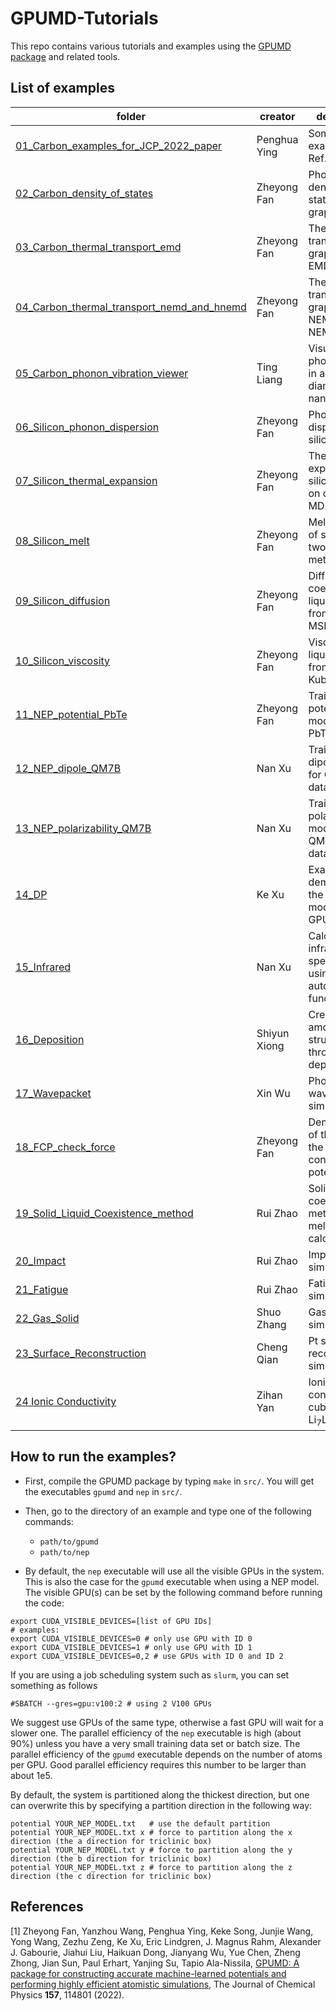 # GPUMD-Tutorials
This repo contains various tutorials and examples using the [GPUMD package](https://github.com/brucefan1983/GPUMD) and related tools.

## List of examples


| folder                                     | creator       | description                                        |
| ---------------------------------------    | ------------- | ---------------------------------------------------|
| [01_Carbon_examples_for_JCP_2022_paper](examples/01_Carbon_examples_for_JCP_2022_paper)      | Penghua Ying | Some examples for Ref. [1] |
| [02_Carbon_density_of_states](examples/02_Carbon_density_of_states)                | Zheyong Fan   | Phonon density of states of graphene |
| [03_Carbon_thermal_transport_emd](examples/03_Carbon_thermal_transport_emd)            | Zheyong Fan  | Thermal transport in graphene from EMD |
| [04_Carbon_thermal_transport_nemd_and_hnemd](examples/04_Carbon_thermal_transport_nemd_and_hnemd) | Zheyong Fan  | Thermal transport in graphene from NEMD and NEMD |
| [05_Carbon_phonon_vibration_viewer](examples/05_Carbon_phonon_vibration_viewer)          | Ting Liang    | Visualizing the phonon modes in a type of diamond nanowire. |
| [06_Silicon_phonon_dispersion](examples/06_Silicon_phonon_dispersion)               | Zheyong Fan    | Phonon dispersions of silicon.  |
| [07_Silicon_thermal_expansion](examples/07_Silicon_thermal_expansion)               | Zheyong Fan      | Thermal expansion of silicon based on classical MD. |
| [08_Silicon_melt](examples/08_Silicon_melt)                            | Zheyong Fan   |  Melting point of silicon from two-phase method. |
| [09_Silicon_diffusion](examples/09_Silicon_diffusion)                      | Zheyong Fan   |  Diffusion coefficient of liquid silicon from VAC and MSD. |
| [10_Silicon_viscosity](examples/10_Silicon_viscosity)                       | Zheyong Fan   |  Viscosity of liquid silicon from Green-Kubo. |
| [11_NEP_potential_PbTe](examples/11_NEP_potential_PbTe)                      | Zheyong Fan   |  Train a NEP potential model for PbTe. |
| [12_NEP_dipole_QM7B](examples/12_NEP_dipole_QM7B)                         | Nan Xu        |  Train a NEP dipole model for QM7B database. |
| [13_NEP_polarizability_QM7B](examples/13_NEP_polarizability_QM7B)                 | Nan Xu        | Train a NEP polarizability model for QM7B database. |
| [14_DP](examples/14_DP)                                      | Ke Xu         |  Examples demonstrating the use of DP models in GPUMD. |
| [15_Infrared](examples/5_Infrared)                                | Nan Xu        |  Calculating infrared spectrum using dipole autocorrelation function. |
| [16_Deposition](examples/16_Deposition)                              | Shiyun Xiong  |  Creation of amorphous Si structures through atom deposition. |
| [17_Wavepacket](examples/17_Wavepacket)                              | Xin Wu        |  Phonon wavepacket simulation. |
| [18_FCP_check_force](examples/18_FCP_check_force)        | Zheyong Fan        |  Demonstration of the usage of the force constant potential (FCP) |
| [19_Solid_Liquid_Coexistence_method](examples/19_Solid_Liquid_Coexistence_method)        | Rui Zhao        |  Solid-liquid coexistence method for melting point calculation |
| [20_Impact](examples/20_Impact)        | Rui Zhao        |  Impact simulation |
| [21_Fatigue](examples/21_Fatigue)        | Rui Zhao        | Fatigue simulation |
| [22_Gas_Solid](examples/22_Gas_Solid)        | Shuo Zhang        | Gas-Solid simulation |
| [23_Surface_Reconstruction](examples/23_Surface_Reconstruction)        | Cheng Qian        | Pt surface reconstruction simulation |
| [24 Ionic Conductivity](examples/24_Ionic_Conductivity) | Zihan Yan | Ionic conductivity of cubic Li<sub>7</sub>La<sub>3</sub>Zr<sub>2</sub>O<sub>12</sub> |



## How to run the examples?

* First, compile the GPUMD package by typing `make` in `src/`. You will get the executables `gpumd` and `nep` in `src/`.

* Then, go to the directory of an example and type one of the following commands:
  * `path/to/gpumd`
  * `path/to/nep`
  
* By default, the `nep` executable will use all the visible GPUs in the system. 
This is also the case for the `gpumd` executable when using a NEP model.
The visible GPU(s) can be set by the following command before running the code:
```
export CUDA_VISIBLE_DEVICES=[list of GPU IDs]
# examples:
export CUDA_VISIBLE_DEVICES=0 # only use GPU with ID 0
export CUDA_VISIBLE_DEVICES=1 # only use GPU with ID 1
export CUDA_VISIBLE_DEVICES=0,2 # use GPUs with ID 0 and ID 2
```
If you are using a job scheduling system such as `slurm`, you can set something as follows
```
#SBATCH --gres=gpu:v100:2 # using 2 V100 GPUs
```
We suggest use GPUs of the same type, otherwise a fast GPU will wait for a slower one.
The parallel efficiency of the `nep` executable is high (about 90%) unless you have a very small training data set or batch size.
The parallel efficiency of the 	`gpumd` executable depends on the number of atoms per GPU. Good parallel efficiency requires this number to be larger than about 1e5.

By default, the system is partitioned along the thickest direction, but one can overwrite this by specifying a partition direction in the following way:
```
potential YOUR_NEP_MODEL.txt   # use the default partition
potential YOUR_NEP_MODEL.txt x # force to partition along the x direction (the a direction for triclinic box)
potential YOUR_NEP_MODEL.txt y # force to partition along the y direction (the b direction for triclinic box)
potential YOUR_NEP_MODEL.txt z # force to partition along the z direction (the c direction for triclinic box)
```

## References

[1] Zheyong Fan, Yanzhou Wang, Penghua Ying, Keke Song, Junjie Wang, Yong Wang, Zezhu Zeng, Ke Xu, Eric Lindgren, J. Magnus Rahm, Alexander J. Gabourie, Jiahui Liu, Haikuan Dong, Jianyang Wu, Yue Chen, Zheng Zhong, Jian Sun, Paul Erhart, Yanjing Su, Tapio Ala-Nissila,
[GPUMD: A package for constructing accurate machine-learned potentials and performing highly efficient atomistic simulations](https://doi.org/10.1063/5.0106617), The Journal of Chemical Physics **157**, 114801 (2022).

